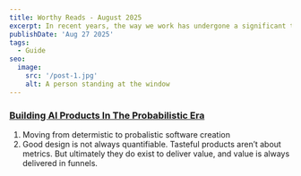 ```yaml
---
title: Worthy Reads - August 2025
excerpt: In recent years, the way we work has undergone a significant transformation, largely due to advancements in technology and changing attitudes toward work-life balance. One of the most notable changes has been the rise of remote work, allowing employees to work from the comfort of their own homes.
publishDate: 'Aug 27 2025'
tags:
  - Guide
seo:
  image:
    src: '/post-1.jpg'
    alt: A person standing at the window
---
```


### [Building AI Products In The Probabilistic Era](https://giansegato.com/essays/probabilistic-era)
1. Moving from determistic to probalistic software creation
2. Good design is not always quantifiable. Tasteful products aren’t about metrics. But ultimately they do exist to deliver value, and value is always delivered in funnels.
